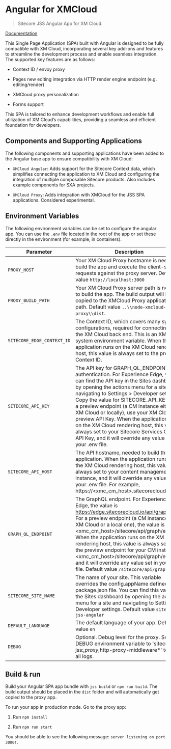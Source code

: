 ﻿# Angular for XMCloud

> Sitecore JSS Angular App for XM Cloud.

[Documentation](<TODO>)

This Single Page Application (SPA) built with Angular is designed to be fully compatible with XM Cloud, incorporating several key add-ons and features to streamline the development process and enable seamless integration. The supported key features are as follows:

- Context ID / envoy proxy

- Pages new editing integration via HTTP render engine endpoint (e.g. editing/render)

- XMCloud proxy personalization

- Forms support

This SPA is tailored to enhance development workflows and enable full utilization of XM Cloud’s capabilities, providing a seamless and efficient foundation for developers.

## Components and Supporting Applications

The following components and supporting applications have been added to the Angular base app to ensure compatibility with XM Cloud:

- `XMCloud Angular`: Adds support for the Sitecore Context data, which simplifies connecting the application to XM Cloud and configuring the integration of multiple composable Sitecore products. Also includes example components for SXA projects.

- `XMCloud Proxy`: Adds integration with XMCloud for the JSS SPA applications. Considered experimental.

## Environment Variables

The following environment variables can be set to configure the angular app. You can use the `.env` file located in the root of the app or set these directly in the environment (for example, in containers).

| Parameter                              | Description                                                                                                                                |
| -------------------------------------- | ------------------------------------------------------------------------------------------------------------------------------------------ |
| `PROXY_HOST`                        | Your XM Cloud Proxy hostname is needed to build the app and execute the client-side requests against the proxy server. Default value `http://localhost:3000`                                                                                                                  |
| `PROXY_BUILD_PATH`                              | Your XM Cloud Proxy server path is needed to build the app. The build output will be copied to the XMCloud Proxy application path. Default value `..\\node-xmcloud-proxy\\dist`.
| `SITECORE_EDGE_CONTEXT_ID`                              | The Context ID, which covers many system configurations, required for connecting to the XM Cloud back end. This is an XM Cloud system environment variable. When the application runs on the XM Cloud rendering host, this value is always set to the preview Context ID.                   |
| `SITECORE_API_KEY`                              | The API key for GRAPH_QL_ENDPOINT authentication. For Experience Edge, you can find the API key in the Sites dashboard by opening the actions menu for a site and navigating to Settings > Developer settings. Copy the value for SITECORE_API_KEY. For a preview endpoint (a CM instance either on XM Cloud or locally), use your XM Cloud preview API Key. When the application runs on the XM Cloud rendering host, this value is always set to your Sitecore Services Client API Key, and it will override any value set in your .env file.
| `SITECORE_API_HOST`                              | The API hostname, needed to build the application. When the application runs on the XM Cloud rendering host, this value is always set to your content management instance, and it will override any value set in your .env file. For example, https://<xmc_cm_host>.sitecorecloud.io.                   |
| `GRAPH_QL_ENDPOINT`                              | The GraphQL endpoint. For Experience Edge, the value is https://edge.sitecorecloud.io/api/graphql/v1. For a preview endpoint (a CM instance on XM Cloud or a local one), the value is <xmc_cm_host>/sitecore/api/graph/edge. When the application runs on the XM Cloud rendering host, this value is always set to the preview endpoint for your CM instance <xmc_cm_host>/sitecore/api/graph/edge , and it will override any value set in your .env file. Default value `/sitecore/api/graph/edge`   |
| `SITECORE_SITE_NAME`                              | The name of your site. This variable overrides the config.appName defined in the package.json file. You can find this value in the Sites dashboard by opening the actions menu for a site and navigating to Settings > Developer settings. Default value `sitecore-jss-angular`                  |
| `DEFAULT_LANGUAGE`                              | The default language of your app. Default value `en`                  |
| `DEBUG`                  | Optional. Debug level for the proxy. Set the DEBUG environment variable to 'sitecore-jss:*,proxy*,http-proxy-middleware*' to see all logs.

## Build & run

Build your Angular SPA app bundle with `jss build` or `npm run build`. The build output should be placed in the `dist` folder and will automatically get copied to the proxy app.

To run your app in production mode. Go to the proxy app:

1. Run `npm install`

2. Run `npm run start`

You should be able to see the following message:
`server listening on port 3000!`.